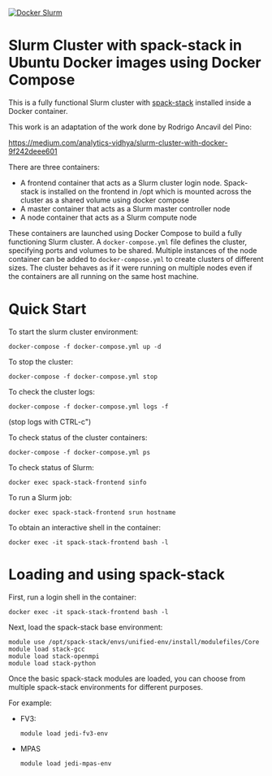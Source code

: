[![Docker Slurm](https://github.com/NOAA-GSL/DockerSpackStackSlurmCluster/actions/workflows/docker.yml/badge.svg?branch=main)](https://github.com/NOAA-GSL/DockerSpackStackSlurmCluster/actions/workflows/docker.yml)

# Slurm Cluster with spack-stack in Ubuntu Docker images using Docker Compose

This is a fully functional Slurm cluster with
[spack-stack](https://spack-stack.readthedocs.io/en/latest/) installed inside a Docker container.

This work is an adaptation of the work done by Rodrigo Ancavil del Pino:

https://medium.com/analytics-vidhya/slurm-cluster-with-docker-9f242deee601

There are three containers:

* A frontend container that acts as a Slurm cluster login node.
  Spack-stack is installed on the frontend in /opt which is mounted
  across the cluster as a shared volume using docker compose
* A master container that acts as a Slurm master controller node
* A node container that acts as a Slurm compute node

These containers are launched using Docker Compose to build
a fully functioning Slurm cluster.  A `docker-compose.yml`
file defines the cluster, specifying ports and volumes to
be shared.  Multiple instances of the node container can be
added to `docker-compose.yml` to create clusters of different
sizes.  The cluster behaves as if it were running on multiple
nodes even if the containers are all running on the same host
machine.

# Quick Start

To start the slurm cluster environment:
```
docker-compose -f docker-compose.yml up -d
```
To stop the cluster:
```
docker-compose -f docker-compose.yml stop
```
To check the cluster logs:
```
docker-compose -f docker-compose.yml logs -f
```
(stop logs with CTRL-c")

To check status of the cluster containers:
```
docker-compose -f docker-compose.yml ps
```
To check status of Slurm:
```
docker exec spack-stack-frontend sinfo
```
To run a Slurm job:
```
docker exec spack-stack-frontend srun hostname
```
To obtain an interactive shell in the container:
```
docker exec -it spack-stack-frontend bash -l
```

# Loading and using spack-stack

First, run a login shell in the container:
```
docker exec -it spack-stack-frontend bash -l
```

Next, load the spack-stack base environment:

```
module use /opt/spack-stack/envs/unified-env/install/modulefiles/Core
module load stack-gcc
module load stack-openmpi
module load stack-python
```

Once the basic spack-stack modules are loaded, you can choose from multiple spack-stack environments for different purposes.

For example:

* FV3:
  ```
  module load jedi-fv3-env
  ```

* MPAS
  ```
  module load jedi-mpas-env
  ```
